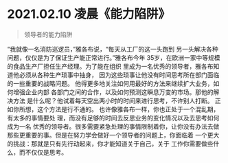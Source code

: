 # 2021.02.10  凌晨《能力陷阱》

> 领导者的能力陷阱

“我就像一名消防巡逻员，”雅各布说，“每天从工厂的这一头跑到
另一头解决各种问题，仅仅是为了保证生产能正常进行。”雅各布今年
35岁，在欧洲一家中等规模的食品生产厂担任生产经理。为了能在组织
里成为一名优秀的领导者，雅各布知道他必须从各种生产琐事中抽身，
因为这些琐事让他没有时间思考所在部门面临的一些重要的战略问题。
他得更多地关注如何用最好的方法来继续扩大业务，如何增强企业内部
各部门之间的合作，以及如何预测这瞬息万变的市场。那他的解决方法
是什么呢？他试着每天空出两小时的时间来进行思考，不许别人打断。
正如你所想，这个方法是行不通的。
也许像雅各布一样，你也正处于一个混乱期，有太多的事情要处
理，而没有足够的时间去反思业务的变化情况以及去思考如何成为一名
优秀的领导者。很多需要紧急处理的事情限制着你，让你没有办法去做
那些更重要的事。但是在努力学会做好一个领导者的问题上，你面临着
一个更大的挑战：那就是只有先行动起来，你才能知道关于自己，关于
工作你需要做些什么，而不仅仅是思考。

